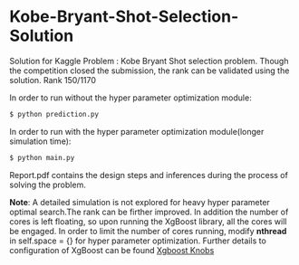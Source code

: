# Kobe-Bryant-Shot-Selection-Solution
Solution for Kaggle Problem : Kobe Bryant  Shot selection problem.
Though the competition closed the submission, the rank can be validated using the solution.
Rank 150/1170 


In order to run without the hyper parameter optimization module:
```sh
$ python prediction.py
```

In order to run with the hyper parameter optimization module(longer simulation time):
```sh
$ python main.py
```

Report.pdf contains the design steps and inferences during the process of solving the problem.


**Note**: A detailed simulation is not explored for heavy hyper parameter optimal search.The rank
can be firther improved. In addition the number of cores is left floating, so upon running 
the XgBoost library, all the cores will be engaged. In order to limit the number of cores 
running, modify **nthread** in self.space = {} for hyper parameter optimization. Further details 
to configuration of XgBoost can be found [Xgboost Knobs](http://xgboost.readthedocs.io/en/latest//parameter.html)

